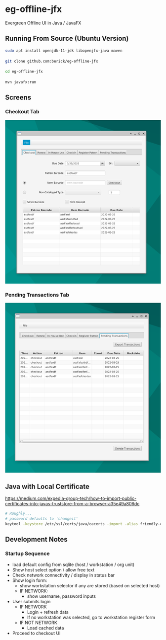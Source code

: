 # eg-offline-jfx

Evergreen Offline UI in Java / JavaFX

## Running From Source (Ubuntu Version)

```sh
sudo apt install openjdk-11-jdk libopenjfx-java maven

git clone github.com:berick/eg-offline-jfx

cd eg-offline-jfx

mvn javafx:run

```

## Screens

### Checkout Tab

![Checkout Tab](./src/main/assets/images/eg-offline-jfx-checkout.png)

### Pending Transactions Tab

![Transactions Tab](./src/main/assets/images/eg-offline-jfx-transactions.png)


## Java with Local Certificate

https://medium.com/expedia-group-tech/how-to-import-public-certificates-into-javas-truststore-from-a-browser-a35e49a806dc


```sh
# Roughly...
# password defaults to 'changeit'
keytool -keystore /etc/ssl/certs/java/cacerts -import -alias friendly-cert-name -file /path/to/my/cert.cer
```

## Development Notes

### Startup Sequence

* load default config from sqlite (host / workstation / org unit)
* Show host select option / allow free text
* Check network connectivity / display in status bar
* Show login form:
  * show workstation selector if any are stored (based on selected host)
  * IF NETWORK:
    * show username, password inputs
* User submits login
  * IF NETWORK
    * Login + refresh data
    * If no workstation was selected, go to workstation register form
  * IF NOT NETWORK
    * Load cached data
* Proceed to checkout UI

